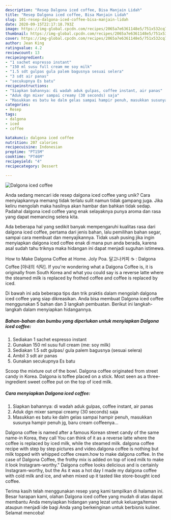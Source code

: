 ```yaml
---
description: "Resep Dalgona iced coffee, Bisa Manjain Lidah"
title: "Resep Dalgona iced coffee, Bisa Manjain Lidah"
slug: 101-resep-dalgona-iced-coffee-bisa-manjain-lidah
date: 2020-09-15T22:17:18.793Z
image: https://img-global.cpcdn.com/recipes/2065a7e6361148e5/751x532cq70/dalgona-iced-coffee-foto-resep-utama.jpg
thumbnail: https://img-global.cpcdn.com/recipes/2065a7e6361148e5/751x532cq70/dalgona-iced-coffee-foto-resep-utama.jpg
cover: https://img-global.cpcdn.com/recipes/2065a7e6361148e5/751x532cq70/dalgona-iced-coffee-foto-resep-utama.jpg
author: Jean King
ratingvalue: 4.2
reviewcount: 13
recipeingredient:
- "1 sachet espresso instant"
- "150 ml susu full cream me soy milk"
- "1.5 sdt gulpas gula palem bagusnya sesuai selera"
- "3 sdt air panas"
- "secukupnya Es batu"
recipeinstructions:
- "Siapkan bahannya: di wadah aduk gulpas, coffee instant, air panas"
- "Aduk dgn mixer sampai creamy (30 seconds) saja"
- "Masukkan es batu ke dalm gelas sampai hampir penuh, masukkan susunya hampir penuh jg, baru cream coffeenya..."
categories:
- Resep
tags:
- dalgona
- iced
- coffee

katakunci: dalgona iced coffee 
nutrition: 207 calories
recipecuisine: Indonesian
preptime: "PT15M"
cooktime: "PT46M"
recipeyield: "4"
recipecategory: Dessert

---
```



![Dalgona iced coffee](https://img-global.cpcdn.com/recipes/2065a7e6361148e5/751x532cq70/dalgona-iced-coffee-foto-resep-utama.jpg)

Anda sedang mencari ide resep dalgona iced coffee yang unik? Cara menyiapkannya memang tidak terlalu sulit namun tidak gampang juga. Jika keliru mengolah maka hasilnya akan hambar dan bahkan tidak sedap. Padahal dalgona iced coffee yang enak selayaknya punya aroma dan rasa yang dapat memancing selera kita.

Ada beberapa hal yang sedikit banyak mempengaruhi kualitas rasa dari dalgona iced coffee, pertama dari jenis bahan, lalu pemilihan bahan segar, sampai cara membuat dan menyajikannya. Tidak usah pusing jika ingin menyiapkan dalgona iced coffee enak di mana pun anda berada, karena asal sudah tahu triknya maka hidangan ini dapat menjadi suguhan istimewa.

How to Make Dalgona Coffee at Home. Joly Poa. 달고나커피 ☕️ : Dalgona Coffee [아내의 식탁]. If you&#39;re wondering what a Dalgona Coffee is, it is originally from South Korea and what you could say is a reverse latte where the steamed milk is replaced by frothed coffee and coffee is replaced by iced.


Di bawah ini ada beberapa tips dan trik praktis dalam mengolah dalgona iced coffee yang siap dikreasikan. Anda bisa membuat Dalgona iced coffee menggunakan 5 bahan dan 3 langkah pembuatan. Berikut ini langkah-langkah dalam menyiapkan hidangannya.

<!--inarticleads1-->

##### Bahan-bahan dan bumbu yang diperlukan untuk menyiapkan Dalgona iced coffee:

1. Sediakan 1 sachet espresso instant
1. Gunakan 150 ml susu full cream (me: soy milk)
1. Sediakan 1.5 sdt gulpas/ gula palem bagusnya (sesuai selera)
1. Ambil 3 sdt air panas
1. Gunakan secukupnya Es batu


Scoop the mixture out of the bowl. Dalgona coffee originated from street candy in Korea. Dalgona is toffee placed on a stick. Most seen as a three-ingredient sweet coffee put on the top of iced milk. 

<!--inarticleads2-->

##### Cara menyiapkan Dalgona iced coffee:

1. Siapkan bahannya: di wadah aduk gulpas, coffee instant, air panas
1. Aduk dgn mixer sampai creamy (30 seconds) saja
1. Masukkan es batu ke dalm gelas sampai hampir penuh, masukkan susunya hampir penuh jg, baru cream coffeenya...


Dalgona coffee is named after a famous Korean street candy of the same name-in Korea, they call You can think of it as a reverse latte where the coffee is replaced by iced milk, while the steamed milk. dalgona coffee recipe with step by step pictures and video.dalgona coffee is nothing but milk topped with whipped coffee cream.how to make dalgona coffee. In the case of Dalgona Coffee, the frothy mix is added on top of iced milk to make it look Instagram-worthy.&#34; Dalgona coffee looks delicious and is certainly Instagram-worthy, but the As it was a hot day I made my dalgona coffee with cold milk and ice, and when mixed up it tasted like store-bought iced coffee. 

Terima kasih telah menggunakan resep yang kami tampilkan di halaman ini. Besar harapan kami, olahan Dalgona iced coffee yang mudah di atas dapat membantu Anda menyiapkan hidangan yang lezat untuk keluarga/teman ataupun menjadi ide bagi Anda yang berkeinginan untuk berbisnis kuliner. Selamat mencoba!
